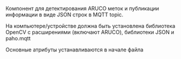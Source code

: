 Компонент для детектирования ARUCO меток и публикации информации в виде JSON строк в MQTT topic.

На компьютере/устройстве должна быть установлена библиотека OpenCV с расширениями (включают ARUCO), библиотеки JSON и paho.mqtt

Основные атрибуты устанавливаются в начале файла
